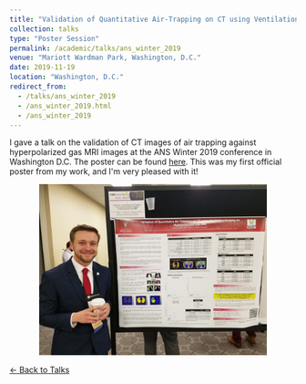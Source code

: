 ```yaml
---
title: "Validation of Quantitative Air-Trapping on CT using Ventilation Imaging on Hyperpolarized Gas MRI"
collection: talks
type: "Poster Session"
permalink: /academic/talks/ans_winter_2019
venue: "Mariott Wardman Park, Washington, D.C."
date: 2019-11-19
location: "Washington, D.C."
redirect_from: 
  - /talks/ans_winter_2019
  - /ans_winter_2019.html
  - /ans_winter_2019
---
```


I gave a talk on the validation of CT images of air trapping against hyperpolarized gas MRI images at the ANS Winter 2019 conference in Washington D.C. The poster can be found [here](/files/ANS_Winter_Poster_Final.pptx). This was my first official poster from my work, and I'm very pleased with it!

<p style="text-align:center">
<img src= "https://github.com/photvedt/photvedt.github.io/blob/master/images/EJ3OAC4XsAIRg4V.jpg" width="400" height="300"/>
</p>

[← Back to Talks](https://photvedt.github.io/academic/talks/)



